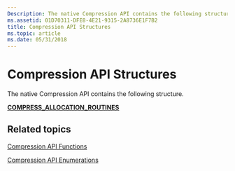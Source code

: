 ```yaml
---
Description: The native Compression API contains the following structure.
ms.assetid: 01D70311-DFE8-4E21-9315-2A8736E1F7B2
title: Compression API Structures
ms.topic: article
ms.date: 05/31/2018
---
```


# Compression API Structures

The native Compression API contains the following structure.

[**COMPRESS\_ALLOCATION\_ROUTINES**](/windows/desktop/api/compressapi/ns-compressapi-compress_allocation_routines)

## Related topics

<dl> <dt>

[Compression API Functions](compression-api-functions.md)
</dt> <dt>

[Compression API Enumerations](compression-api-enumerations.md)
</dt> </dl>

 

 



